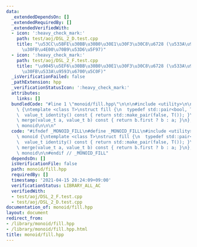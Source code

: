 ```yaml
---
data:
  _extendedDependsOn: []
  _extendedRequiredBy: []
  _extendedVerifiedWith:
  - icon: ':heavy_check_mark:'
    path: test/aoj/DSL_2_D.test.cpp
    title: "\u53CC\u5BFE\u30BB\u30B0\u30E1\u30F3\u30C8\u6728 (\u533A\u9593\u5909\u66F4\
      \u30FB\u4E00\u70B9\u53D6\u5F97)"
  - icon: ':heavy_check_mark:'
    path: test/aoj/DSL_2_F.test.cpp
    title: "\u9045\u5EF6\u30BB\u30B0\u30E1\u30F3\u30C8\u6728 (\u533A\u9593\u66F4\u65B0\
      \u30FB\u533A\u9593\u6700\u5C0F)"
  _isVerificationFailed: false
  _pathExtension: hpp
  _verificationStatusIcon: ':heavy_check_mark:'
  attributes:
    links: []
  bundledCode: "#line 1 \"monoid/fill.hpp\"\n\n\n#include <utility>\n\nnamespace monoid\
    \ {\ntemplate <class T>\nstruct fill {\n  typedef std::pair<bool, T> value_t;\n\
    \  value_t identity() const { return std::make_pair(false, T()); }\n  value_t\
    \ merge(value_t a, value_t b) const { return b.first ? b : a; }\n};\n} // namespace\
    \ monoid\n\n\n"
  code: "#ifndef _MONOID_FILL\n#define _MONOID_FILL\n#include <utility>\n\nnamespace\
    \ monoid {\ntemplate <class T>\nstruct fill {\n  typedef std::pair<bool, T> value_t;\n\
    \  value_t identity() const { return std::make_pair(false, T()); }\n  value_t\
    \ merge(value_t a, value_t b) const { return b.first ? b : a; }\n};\n} // namespace\
    \ monoid\n\n#endif // _MONOID_FILL"
  dependsOn: []
  isVerificationFile: false
  path: monoid/fill.hpp
  requiredBy: []
  timestamp: '2021-04-15 20:24:09+09:00'
  verificationStatus: LIBRARY_ALL_AC
  verifiedWith:
  - test/aoj/DSL_2_F.test.cpp
  - test/aoj/DSL_2_D.test.cpp
documentation_of: monoid/fill.hpp
layout: document
redirect_from:
- /library/monoid/fill.hpp
- /library/monoid/fill.hpp.html
title: monoid/fill.hpp
---
```

